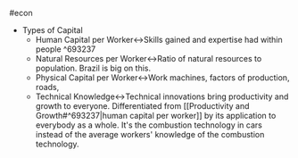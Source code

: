 #econ
- Types of Capital
    - Human Capital per Worker↔Skills gained and expertise had within people ^693237
    - Natural Resources per Worker↔Ratio of natural resources to population. Brazil is big on this.
    - Physical Capital per Worker↔Work machines, factors of production, roads, 
    - Technical Knowledge↔Technical innovations bring productivity and growth to everyone. Differentiated from [[Productivity and Growth#^693237|human capital per worker]] by its application to everybody as a whole. It's the combustion technology in cars instead of the average workers' knowledge of the combustion technology. 
